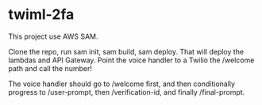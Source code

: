 # twiml-2fa

This project use AWS SAM. 

Clone the repo, run sam init, sam build, sam deploy. That will deploy the lambdas and API Gateway. Point the voice handler to a Twilio the /welcome path and call the number!

The voice handler should go to /welcome first, and then conditionally progress to /user-prompt, then /verification-id, and finally /final-prompt.
